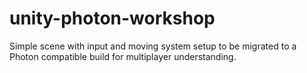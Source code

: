 # unity-photon-workshop
Simple scene with input and moving system setup to be migrated to a Photon compatible build for multiplayer understanding.
